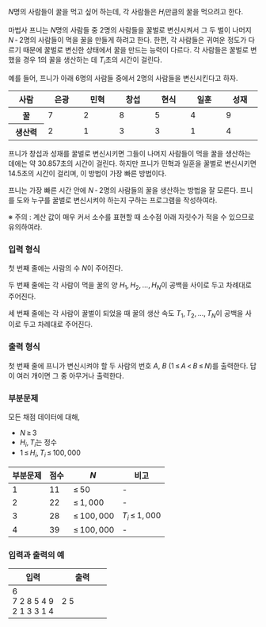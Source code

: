 <span class="tex-span"><i>N</i></span>명의 사람들이 꿀을 먹고 싶어 하는데, 각 사람들은 <span class="tex-span"><i>H</i><sub class="lower-index"><i>i</i></sub></span>만큼의 꿀을 먹으려고 한다.

마법사 프니는 <span class="tex-span"><i>N</i></span>명의 사람들 중 2명의 사람들을 꿀벌로 변신시켜서 그 두 벌이 나머지 <span class="tex-span"><i>N</i>&thinsp;-&thinsp;2</span>명의 사람들이 먹을 꿀을 만들게 하려고 한다. 한편, 각 사람들은 귀여운 정도가 다르기 때문에 꿀벌로 변신한 상태에서 꿀을 만드는 능력이 다르다. 각 사람들은 꿀벌로 변했을 경우 1의 꿀을 생산하는 데 <span class="tex-span"><i>T</i><sub class="lower-index"><i>i</i></sub></span>초의 시간이 걸린다.

예를 들어, 프니가 아래 6명의 사람들 중에서 2명의 사람들을 변신시킨다고 하자.

<div class="row">
<div style="min-width: 360px;" class="col-mg-6 col-sm-6 col-lg-6">
<div class="table-responsive">
<table class='table table-bordered table-condensed'>
 <thead>
  <tr>
   <th style="width: 60px;">사람</th>
   <th style="width: 60px;">은광</th>
   <th style="width: 60px;">민혁</th>
   <th style="width: 60px;">창섭</th>
   <th style="width: 60px;">현식</th>
   <th style="width: 60px;">일훈</th>
   <th style="width: 60px;">성재</th>
  </tr>
 </thead>
 <tbody>
  <tr>
   <th>꿀</th>
   <td>7</td>
   <td>2</td>
   <td>8</td>
   <td>5</td>
   <td>4</td>
   <td>9</td>
  </tr>
  <tr>
   <th>생산력</th>
   <td>2</td>
   <td>1</td>
   <td>3</td>
   <td>3</td>
   <td>1</td>
   <td>4</td>
  </tr>
 </tbody>
</table>
</div>
</div>
</div>


프니가 창섭과 성재를 꿀벌로 변신시키면 그들이 나머지 사람들이 먹을 꿀을 생산하는 데에는 약 30.857초의 시간이 걸린다. 하지만 프니가 민혁과 일훈을 꿀벌로 변신시키면 14.5초의 시간이 걸리며, 이 방법이 가장 빠른 방법이다.

프니는 가장 빠른 시간 안에 <span class="tex-span"><i>N</i>&thinsp;-&thinsp;2</span>명의 사람들의 꿀을 생산하는 방법을 잘 모른다. 프니를 도와 누구를 꿀벌로 변신시켜야 하는지 구하는 프로그램을 작성하여라.

※ 주의 : 계산 값이 매우 커서 소수를 표현할 때 소수점 아래 자릿수가 적을 수 있으므로 유의하여라.

### 입력 형식

첫 번째 줄에는 사람의 수 <span class="tex-span"><i>N</i></span>이 주어진다.

두 번째 줄에는 각 사람이 먹을 꿀의 양 <span class="tex-span"><i>H</i><sub class="lower-index">1</sub>,&thinsp;<i>H</i><sub class="lower-index">2</sub>,&thinsp;...,&thinsp;<i>H</i><sub class="lower-index"><i>N</i></sub></span>이 공백을 사이로 두고 차례대로 주어진다.

세 번째 줄에는 각 사람이 꿀벌이 되었을 때 꿀의 생산 속도 <span class="tex-span"><i>T</i><sub class="lower-index">1</sub>,&thinsp;<i>T</i><sub class="lower-index">2</sub>,&thinsp;...,&thinsp;<i>T</i><sub class="lower-index"><i>N</i></sub></span>이 공백을 사이로 두고 차례대로 주어진다.

### 출력 형식

첫 번째 줄에 프니가 변신시켜야 할 두 사람의 번호 <span class="tex-span"><i>A</i></span>, <span class="tex-span"><i>B</i></span> (<span class="tex-span">1&thinsp;&le;&thinsp;<i>A</i>&thinsp;&lt;&thinsp;<i>B</i>&thinsp;&le;&thinsp;<i>N</i></span>)를 출력한다. 답이 여러 개이면 그 중 아무거나 출력한다.

### 부분문제

모든 채점 데이터에 대해,

* <span class="tex-span"><i>N</i>&thinsp;&ge;&thinsp;3</span>
* <span class="tex-span"><i>H</i><sub class="lower-index"><i>i</i></sub>,&thinsp;<i>T</i><sub class="lower-index"><i>i</i></sub></span>는 정수
* <span class="tex-span">1&thinsp;&le;&thinsp;<i>H</i><sub class="lower-index"><i>i</i></sub>,&thinsp;<i>T</i><sub class="lower-index"><i>i</i></sub>&thinsp;&le;&thinsp;100,&thinsp;000</span>

<div class="row">
<div style="min-width: 300px;" class="col-mg-6 col-sm-6 col-lg-6">
<div class="table-responsive">
<table class='table table-bordered table-condensed'>
 <thead>
  <tr>
   <th class="col-sm-1 col-md-1 col-lg-1">부분문제</th>
   <th class="col-sm-1 col-md-1 col-lg-1">점수</th>
   <th class="col-sm-2 col-md-2 col-lg-2"><span class="tex-span"><i>N</i></span></th>
   <th class="col-sm-2 col-md-2 col-lg-2">비고</th>
  </tr>
 </thead>
 <tbody>
  <tr>
   <td class="code-font">1</td>
   <td class="code-font">11</td>
   <td><span class="tex-span">&thinsp;&le;&thinsp;50</span></td>
   <td>-</td>
  </tr>
  <tr>
   <td class="code-font">2</td>
   <td class="code-font">22</td>
   <td><span class="tex-span">&thinsp;&le;&thinsp;1,&thinsp;000</span></td>
   <td>-</td>
  </tr>
  <tr>
   <td class="code-font">3</td>
   <td class="code-font">28</td>
   <td><span class="tex-span">&thinsp;&le;&thinsp;100,&thinsp;000</span></td>
   <td><span class="tex-span"><i>T</i><sub class="lower-index"><i>i</i></sub>&thinsp;&le;&thinsp;1,&thinsp;000</span></td>
  </tr>
  <tr>
   <td class="code-font">4</td>
   <td class="code-font">39</td>
   <td><span class="tex-span">&thinsp;&le;&thinsp;100,&thinsp;000</span></td>
   <td>-</td>
  </tr>
 </tbody>
</table>
</div>
</div>
</div>

### 입력과 출력의 예

<table class='table table-bordered table-condensed'>
 <thead>
  <tr>
   <th style="width: 50%;">입력</th>
   <th style="width: 50%;">출력</th>
  </tr>
 </thead>
 <tbody>
  <tr>
   <td class="code-font">6<br>
7 2 8 5 4 9<br>
2 1 3 3 1 4</td>
   <td class="code-font">2 5</td>
  </tr>
 </tbody>
</table>
